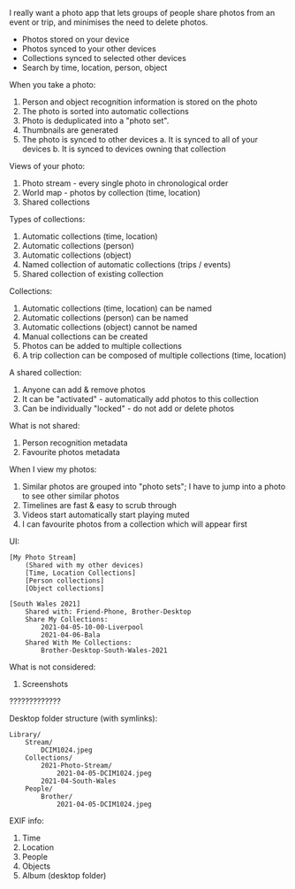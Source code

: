 I really want a photo app that lets groups of people share photos from an event or trip, and minimises the need to delete photos.

* Photos stored on your device
* Photos synced to your other devices
* Collections synced to selected other devices
* Search by time, location, person, object

When you take a photo:

1. Person and object recognition information is stored on the photo
2. The photo is sorted into automatic collections
3. Photo is deduplicated into a "photo set".
4. Thumbnails are generated
5. The photo is synced to other devices
    a. It is synced to all of your devices
    b. It is synced to devices owning that collection

Views of your photo:

1. Photo stream - every single photo in chronological order
2. World map - photos by collection (time, location)
3. Shared collections

Types of collections:

1. Automatic collections (time, location)
2. Automatic collections (person)
3. Automatic collections (object)
4. Named collection of automatic collections (trips / events)
5. Shared collection of existing collection

Collections:

1. Automatic collections (time, location) can be named
2. Automatic collections (person) can be named
3. Automatic collections (object) cannot be named
4. Manual collections can be created
5. Photos can be added to multiple collections
6. A trip collection can be composed of multiple collections (time, location)

A shared collection:

1. Anyone can add & remove photos
2. It can be "activated" - automatically add photos to this collection
3. Can be individually "locked" - do not add or delete photos

What is not shared:

1. Person recognition metadata
2. Favourite photos metadata

When I view my photos:

1. Similar photos are grouped into "photo sets"; I have to jump into a photo to see other similar photos
2. Timelines are fast & easy to scrub through
3. Videos start automatically start playing muted
4. I can favourite photos from a collection which will appear first

UI:

    [My Photo Stream]
        (Shared with my other devices)
        [Time, Location Collections]
        [Person collections]
        [Object collections]

    [South Wales 2021]
        Shared with: Friend-Phone, Brother-Desktop
        Share My Collections:
            2021-04-05-10-00-Liverpool
            2021-04-06-Bala
        Shared With Me Collections:
            Brother-Desktop-South-Wales-2021


What is not considered:

1. Screenshots




?????????????

Desktop folder structure (with symlinks):

    Library/
        Stream/
            DCIM1024.jpeg
        Collections/
            2021-Photo-Stream/
                2021-04-05-DCIM1024.jpeg
            2021-04-South-Wales
        People/
            Brother/
                2021-04-05-DCIM1024.jpeg

EXIF info:

1. Time
2. Location
3. People
4. Objects
5. Album (desktop folder)

